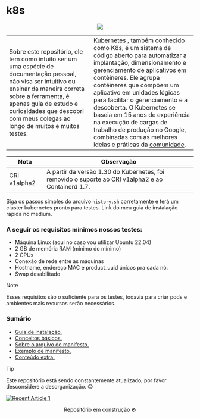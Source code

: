 # k8s

<p align="center">
  <img src="https://skillicons.dev/icons?i=kubernetes"/>
</p>

<table>
  <tr>
    <td width=45%>
      Sobre este repositório, ele tem como intuito ser um uma espécie de documentação pessoal, não visa ser intuitivo ou ensinar da maneira correta sobre a ferramenta, é apenas guia de estudo e curiosidades que descobri com meus colegas ao longo de muitos e muitos testes.
    </td>
    <td>
      Kubernetes , também conhecido como K8s, é um sistema de código aberto para automatizar a implantação, dimensionamento e gerenciamento de aplicativos em contêineres. Ele agrupa contêineres que compõem um aplicativo em unidades lógicas para facilitar o gerenciamento e a descoberta. O Kubernetes se baseia em 15 anos de experiência na execução de cargas de trabalho de produção no Google, combinadas com as melhores ideias e práticas da <a href="https://kubernetes.io/community/">comunidade</a>. 
    </td>
  </tr>
</table>

| Nota | Observação |
| --- | --- |
| CRI v1alpha2 | A partir da versão 1.30 do Kubernetes, foi removido o suporte ao CRI v1alpha2 e ao Containerd 1.7. |

Siga os passos simples do arquivo `history.sh` corretamente e terá um cluster kubernetes pronto para testes. Link do meu guia de instalação rápida no medium.

### A seguir os requisitos mínimos nossos testes:

- Máquina Linux (aqui no caso vou utilizar Ubuntu 22.04)
- 2 GB de memória RAM (mínimo do mínimo)
- 2 CPUs 
- Conexão de rede entre as máquinas
- Hostname, endereço MAC e product_uuid únicos pra cada nó.
- Swap desabilitado

> [!NOTE]
> Esses requisitos são o suficiente para os testes, todavia para criar pods e ambientes mais recursos serão necessários. 

### Sumário
- <a href="https://github.com/joao-prs/kubernetes/blob/main/doc/kubernetes1.30.md">Guia de instalação.</a>
- <a href="https://github.com/joao-prs/kubernetes/blob/main/doc/kubernetes.concepts.md">Conceitos básicos.</a>
- <a href="https://github.com/joao-prs/kubernetes/blob/main/doc/kubernetes.manifest.md">Sobre o arquivo de manifesto.</a>
- <a href="https://github.com/joao-prs/kubernetes/blob/main/doc/kubernetes.some.manifest.md">Exemplo de manifesto.</a>
- <a href="https://github.com/joao-prs/kubernetes/blob/main/doc/kubernetes.extras.md">Conteúdo extra.</a>

> [!TIP]
> Este repositório está sendo constantemente atualizado, por favor desconsidere a desorganização. 😊

<a target="_blank" href="https://github-readme-medium-recent-article.vercel.app/medium/@joao-prs/1"><img src="https://github-readme-medium-recent-article.vercel.app/medium/@joao-prs/1" alt="Recent Article 1"></a>


<p align="center">Repositório em construção ⚙️</p>

